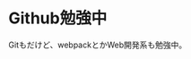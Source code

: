 # Github勉強中
Gitもだけど、webpackとかWeb開発系も勉強中。
<!---
ajiken4610/ajiken4610 is a ✨ special ✨ repository because its `README.md` (this file) appears on your GitHub profile.
You can click the Preview link to take a look at your changes.
--->
